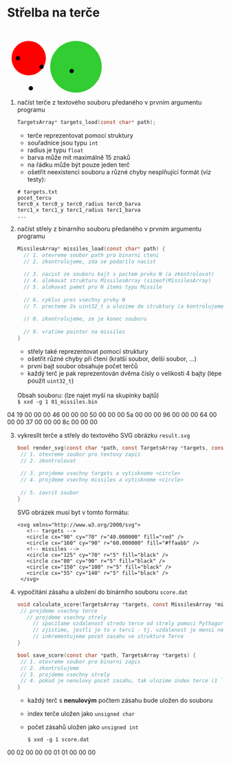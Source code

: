 # Střelba na terče

<svg xmlns="http://www.w3.org/2000/svg">
	<!-- targets -->
	<circle cx="50" cy="70" r="40.000000" fill="red" />
	<circle cx="160" cy="90" r="60.000000" fill="#32CD32" />
	<!-- missiles -->
	<circle cx="25" cy="70" r="5" fill="black" />
	<circle cx="80" cy="90" r="5" fill="black" />
	<circle cx="150" cy="100" r="5" fill="black" />
	<circle cx="55" cy="140" r="5" fill="black" />
</svg>

1. načíst terče z textového souboru předaného v prvním argumentu programu

   ```c
   TargetsArray* targets_load(const char* path);
   ```

   - terče reprezentovat pomocí struktury
   - souřadnice jsou typu `int`
   - radius je typu `float`
   - barva může mít maximálně 15 znaků
   - na řádku může být pouze jeden terč
   - ošetřit neexistenci souboru a různé chyby nesplňující formát (viz testy):

   ```
   # targets.txt
   pocet_tercu
   terc0_x terc0_y terc0_radius terc0_barva
   terc1_x terc1_y terc1_radius terc1_barva
   ...
   ```

2. načíst střely z binárního souboru předaného v prvním argumentu programu

   ```c
   MissilesArray* missiles_load(const char* path) {
     // 1. otevreme soubor path pro binarni cteni
     // 2. zkontrolujeme, zda se podarilo nacist
     
     // 3. nacist ze souboru bajt s poctem prvku N (a zkontrolovat)
     // 4. alokovat strukturu MissilesArray (sizeof(MissilesArray)
     // 5. alokovat pamet pro N items typu Missile 
     
     // 6. cyklus pres vsechny prvky N
     // 7. precteme 2x uint32_t a ulozime do struktury (a kontrolujeme)
     
     // 8. zkontrolujeme, ze je konec souboru
     
     // 9. vratime pointer na missiles
   }
   ```
  
   - střely také reprezentovat pomocí struktury
   - ošetřit různé chyby při čtení (kratší soubor, delší soubor, ...)
   - první bajt soubor obsahuje počet terčů
   - každý terč je pak reprezentován dvěma čísly o velikosti 4 bajty (lépe použít `uint32_t`)
  
   <br>
   Obsah souboru: (lze najet myší na skupinky bajtů)<br>
   <code>$ xxd -g 1 01_missiles.bin</code>
<div class="hex">
 <span>04<span>1 unsigned bajt<br>počet střel</span></span>
 <span>19 00 00 00<span>unsigned int (uint32_t) v low endian<br>0x00000019 = 25<br>X souřadnice nulté střely</span></span>
 <span>46 00 00 00<span>unsigned int (uint32_t) v low endian<br>Y souřadnice nulté střely</span></span>
 <span>50 00 00 00<span>unsigned int (uint32_t) v low endian<br>X souřadnice první střely</span></span>
 <span>5a 00 00 00<span>unsigned int (uint32_t) v low endian<br>Y souřadnice první střely</span></span>
 <span>96 00 00 00<span>unsigned int (uint32_t) v low endian<br>X souřadnice druhé střely</span></span>
 <span>64 00 00 00<span>unsigned int (uint32_t) v low endian<br>Y souřadnice druhé střely</span></span>
 <span>37 00 00 00<span>unsigned int (uint32_t) v low endian<br>X souřadnice třetí střely</span></span>
 <span>8c 00 00 00<span>unsigned int (uint32_t) v low endian<br>Y souřadnice třetí střely</span></span>
</div>


3. vykreslit terče a střely do textového SVG obrázku `result.svg`

   ```c
   bool render_svg(const char *path, const TargetsArray *targets, const MissilesArray *missiles) {
   	// 1. otevreme soubor pro textovy zapis
    // 2. zkontrolovat
     
    // 3. projdeme vsechny targets a vytiskneme <circle>
    // 4. projdeme vsechny missiles a vytiskneme <circle>
     
    // 5. zavrit soubor
   }
   ```
   
   SVG obrázek musí byt v tomto formátu:
   ```
   <svg xmlns="http://www.w3.org/2000/svg">
      <!-- targets -->
      <circle cx="90" cy="70" r="40.000000" fill="red" />
      <circle cx="160" cy="90" r="60.000000" fill="#ffaabb" />
      <!-- missiles -->
      <circle cx="125" cy="70" r="5" fill="black" />
      <circle cx="80" cy="90" r="5" fill="black" />
      <circle cx="150" cy="100" r="5" fill="black" />
      <circle cx="55" cy="140" r="5" fill="black" />
	</svg>
   ```
   
4. vypočitání zásahu a uložení do binárního souboru `score.dat`

   ```c
   void calculate_score(TargetsArray *targets, const MissilesArray *missiles) {
   	// projdeme vsechny terce
      // projdeme vsechny strely
        // spocitame vzdalenost stredu terce od strely pomoci Pythagorovy vety
        // zjistime, jestli je to v terci - tj. vzdalenost je mensi nebo rovna polomeru
     	// inkrementujeme pocet zasahu ve strukture Terce
   }

   bool save_score(const char *path, TargetsArray *targets) {
   	// 1. otevreme soubor pro binarni zapis
    // 2. zkontrolujeme
    // 3. projdeme vsechny strely
    // 4. pokud je nenulovy pocet zasahu, tak ulozime index terce (1 `uint8_t`) + pocet zasahu (`uint32_t`)
   }
   ```
   
   - každý terč s **nenulovým** počtem zásahu bude uložen do souboru
   	- index terče uložen jako `unsigned char`
    - počet zásahů uložen jako `unsigned int`
   
      <code>$ xxd -g 1 score.dat</code>
<div class="hex" style="margin-bottom: 95px">
 <span>00<span>1 unsigned bajt<br>index nultého terče</span></span>
 <span>02 00 00 00<span>unsigned int (uint32_t) v low endian<br>0x00000002 = 2<br>nultý terč má dva zásahy</span></span>
 <span>01<span>1 unsigned bajt<br>index prvního terče</span></span>
 <span>01 00 00 00<span>unsigned int (uint32_t) v low endian<br>0x00000001 = 1<br>první terč má jeden zásah</span></span>
</div>


   

<style>
    div.hex > p > span {
      position: relative;
      border: 1px solid black !important;
      cursor: pointer;
      font-family: monospace;
    }
    div.hex span span {
      font-family: arial;
      display: none;
      position: absolute;
      white-space: nowrap;
      background: white;
      padding: 3px;
    }
    div.hex span:hover span {
      display: block;
      left: 0;
      z-index: 5;
    }
 </style>
